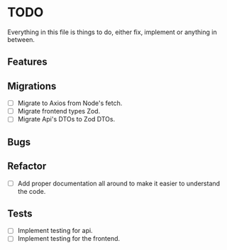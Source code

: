 # TODO

Everything in this file is things to do, either fix, implement or anything in between.

## Features

## Migrations

-   [ ] Migrate to Axios from Node's fetch.
-   [ ] Migrate frontend types Zod.
-   [ ] Migrate Api's DTOs to Zod DTOs.

## Bugs

## Refactor

-   [ ] Add proper documentation all around to make it easier to understand the code.

## Tests

-   [ ] Implement testing for api.
-   [ ] Implement testing for the frontend.
